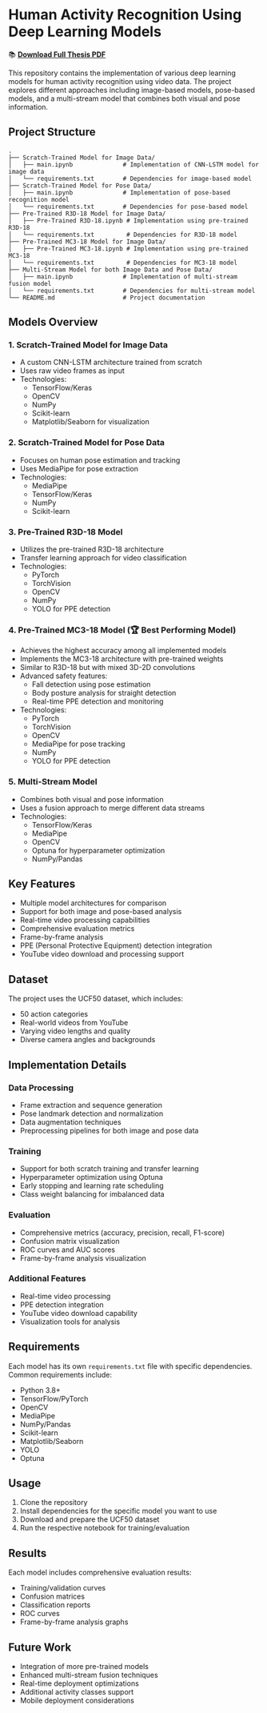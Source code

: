 # Human Activity Recognition Using Deep Learning Models

📚 **[Download Full Thesis PDF](https://drive.usercontent.google.com/download?id=1ZiIavew9zHSZptNu6jJhU0BOmfcPV3ZB&export=download&authuser=0&confirm=t&uuid=6b2aa283-ba81-4b60-b248-ae16bc79bd51&at=AIrpjvOY0WucHTXCN1Ur22S7DYdU:1737256567268)**

This repository contains the implementation of various deep learning models for human activity recognition using video data. The project explores different approaches including image-based models, pose-based models, and a multi-stream model that combines both visual and pose information.

## Project Structure

```
.
├── Scratch-Trained Model for Image Data/
│   ├── main.ipynb              # Implementation of CNN-LSTM model for image data
│   └── requirements.txt        # Dependencies for image-based model
├── Scratch-Trained Model for Pose Data/
│   ├── main.ipynb              # Implementation of pose-based recognition model
│   └── requirements.txt        # Dependencies for pose-based model
├── Pre-Trained R3D-18 Model for Image Data/
│   ├── Pre-Trained R3D-18.ipynb # Implementation using pre-trained R3D-18
│   └── requirements.txt         # Dependencies for R3D-18 model
├── Pre-Trained MC3-18 Model for Image Data/
│   ├── Pre-Trained MC3-18.ipynb # Implementation using pre-trained MC3-18
│   └── requirements.txt         # Dependencies for MC3-18 model
├── Multi-Stream Model for both Image Data and Pose Data/
│   ├── main.ipynb              # Implementation of multi-stream fusion model
│   └── requirements.txt        # Dependencies for multi-stream model
└── README.md                   # Project documentation
```

## Models Overview

### 1. Scratch-Trained Model for Image Data
- A custom CNN-LSTM architecture trained from scratch
- Uses raw video frames as input
- Technologies:
  - TensorFlow/Keras
  - OpenCV
  - NumPy
  - Scikit-learn
  - Matplotlib/Seaborn for visualization

### 2. Scratch-Trained Model for Pose Data
- Focuses on human pose estimation and tracking
- Uses MediaPipe for pose extraction
- Technologies:
  - MediaPipe
  - TensorFlow/Keras
  - NumPy
  - Scikit-learn

### 3. Pre-Trained R3D-18 Model
- Utilizes the pre-trained R3D-18 architecture
- Transfer learning approach for video classification
- Technologies:
  - PyTorch
  - TorchVision
  - OpenCV
  - NumPy
  - YOLO for PPE detection

### 4. Pre-Trained MC3-18 Model (🏆 Best Performing Model)
- Achieves the highest accuracy among all implemented models
- Implements the MC3-18 architecture with pre-trained weights
- Similar to R3D-18 but with mixed 3D-2D convolutions
- Advanced safety features:
  - Fall detection using pose estimation
  - Body posture analysis for straight detection
  - Real-time PPE detection and monitoring
- Technologies:
  - PyTorch
  - TorchVision
  - OpenCV
  - MediaPipe for pose tracking
  - NumPy
  - YOLO for PPE detection

### 5. Multi-Stream Model
- Combines both visual and pose information
- Uses a fusion approach to merge different data streams
- Technologies:
  - TensorFlow/Keras
  - MediaPipe
  - OpenCV
  - Optuna for hyperparameter optimization
  - NumPy/Pandas

## Key Features

- Multiple model architectures for comparison
- Support for both image and pose-based analysis
- Real-time video processing capabilities
- Comprehensive evaluation metrics
- Frame-by-frame analysis
- PPE (Personal Protective Equipment) detection integration
- YouTube video download and processing support

## Dataset

The project uses the UCF50 dataset, which includes:
- 50 action categories
- Real-world videos from YouTube
- Varying video lengths and quality
- Diverse camera angles and backgrounds

## Implementation Details

### Data Processing
- Frame extraction and sequence generation
- Pose landmark detection and normalization
- Data augmentation techniques
- Preprocessing pipelines for both image and pose data

### Training
- Support for both scratch training and transfer learning
- Hyperparameter optimization using Optuna
- Early stopping and learning rate scheduling
- Class weight balancing for imbalanced data

### Evaluation
- Comprehensive metrics (accuracy, precision, recall, F1-score)
- Confusion matrix visualization
- ROC curves and AUC scores
- Frame-by-frame analysis visualization

### Additional Features
- Real-time video processing
- PPE detection integration
- YouTube video download capability
- Visualization tools for analysis

## Requirements

Each model has its own `requirements.txt` file with specific dependencies. Common requirements include:
- Python 3.8+
- TensorFlow/PyTorch
- OpenCV
- MediaPipe
- NumPy/Pandas
- Scikit-learn
- Matplotlib/Seaborn
- YOLO
- Optuna

## Usage

1. Clone the repository
2. Install dependencies for the specific model you want to use
3. Download and prepare the UCF50 dataset
4. Run the respective notebook for training/evaluation

## Results

Each model includes comprehensive evaluation results:
- Training/validation curves
- Confusion matrices
- Classification reports
- ROC curves
- Frame-by-frame analysis graphs

## Future Work

- Integration of more pre-trained models
- Enhanced multi-stream fusion techniques
- Real-time deployment optimizations
- Additional activity classes support
- Mobile deployment considerations

